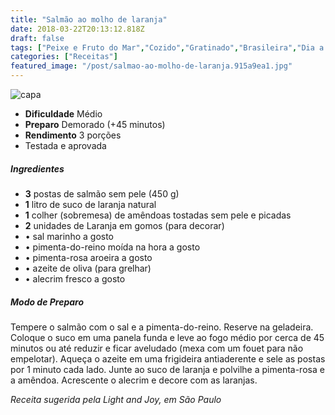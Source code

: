 ```yaml
---
title: "Salmão ao molho de laranja"
date: 2018-03-22T20:13:12.818Z
draft: false
tags: ["Peixe e Fruto do Mar","Cozido","Gratinado","Brasileira","Dia a Dia","Páscoa","Peixes e frutos do mar","receita simples e saudável","Receitas","Receitas simples e fáceis","Salmão"]
categories: ["Receitas"]
featured_image: "/post/salmao-ao-molho-de-laranja.915a9ea1.jpg"
---
```


![capa](/post/salmao-ao-molho-de-laranja.915a9ea1.jpg)

*   **Dificuldade** Médio
*   **Preparo** Demorado (+45 minutos)
*   **Rendimento** 3 porções
*   Testada e aprovada
    

##### Ingredientes

*   **3** postas de salmão sem pele (450 g)
*   **1** litro de suco de laranja natural
*   **1** colher (sobremesa) de amêndoas tostadas sem pele e picadas
*   **2** unidades de Laranja em gomos (para decorar)
*   • sal marinho a gosto
*   • pimenta-do-reino moída na hora a gosto
*   • pimenta-rosa aroeira a gosto
*   • azeite de oliva (para grelhar)
*   • alecrim fresco a gosto

##### Modo de Preparo

Tempere o salmão com o sal e a pimenta-do-reino. Reserve na geladeira. Coloque o suco em uma panela funda e leve ao fogo médio por cerca de 45 minutos ou até reduzir e ficar aveludado (mexa com um fouet para não empelotar). Aqueça o azeite em uma frigideira antiaderente e sele as postas por 1 minuto cada lado. Junte ao suco de laranja e polvilhe a pimenta-rosa e a amêndoa. Acrescente o alecrim e decore com as laranjas.

_Receita sugerida pela Light and Joy, em São Paulo_
